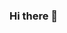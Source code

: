 ### Hi there 👋

<!--
**dzuydang/dzuydang** is a ✨ _special_ ✨ repository because its `README.md` (this file) appears on your GitHub profile.


- 🌱 I’m currently learning Java and Python
- 👯 I’m looking to collaborate on anything!
- 🤔 I’m looking for help with networking and meeting current software engineers!
- 📫 You can reach me via email: dzuydang70@gmail.com
- ⚡ Fun fact: I wrote my first line of code July 2021
-->
